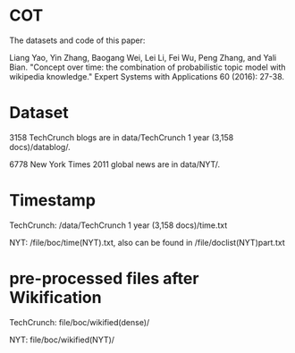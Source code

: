 # COT
The datasets and code of this paper:

Liang Yao, Yin Zhang, Baogang Wei, Lei Li, Fei Wu, Peng Zhang, and Yali Bian. "Concept over time: the combination of probabilistic topic model with wikipedia knowledge." Expert Systems with Applications 60 (2016): 27-38.

# Dataset

3158 TechCrunch blogs are in data/TechCrunch 1 year (3,158 docs)/datablog/.

6778 New York Times 2011 global news are in data/NYT/.


# Timestamp

TechCrunch: /data/TechCrunch 1 year (3,158 docs)/time.txt

NYT: /file/boc/time(NYT).txt, also can be found in /file/doclist(NYT)part.txt

# pre-processed files after Wikification

TechCrunch: file/boc/wikified(dense)/

NYT: file/boc/wikified(NYT)/
